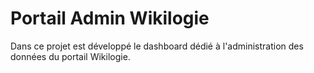 # Portail Admin Wikilogie

Dans ce projet est développé le dashboard dédié à l'administration des données du portail Wikilogie.